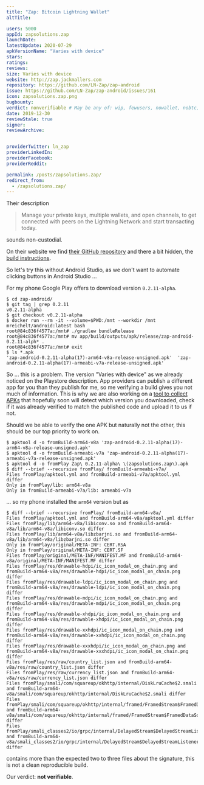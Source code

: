 ```yaml
---
title: "Zap: Bitcoin Lightning Wallet"
altTitle: 

users: 5000
appId: zapsolutions.zap
launchDate: 
latestUpdate: 2020-07-29
apkVersionName: "Varies with device"
stars: 
ratings: 
reviews: 
size: Varies with device
website: http://zap.jackmallers.com
repository: https://github.com/LN-Zap/zap-android
issue: https://github.com/LN-Zap/zap-android/issues/161
icon: zapsolutions.zap.png
bugbounty: 
verdict: nonverifiable # May be any of: wip, fewusers, nowallet, nobtc, custodial, nosource, nonverifiable, reproducible, bounty, defunct
date: 2019-12-30
reviewStale: true
signer: 
reviewArchive:


providerTwitter: ln_zap
providerLinkedIn: 
providerFacebook: 
providerReddit: 

permalink: /posts/zapsolutions.zap/
redirect_from:
  - /zapsolutions.zap/
---
```



Their description

> Manage your private keys, multiple wallets, and open channels, to get
  connected with peers on the Lightning Network and start transacting today.

sounds non-custodial.

On their website we find [their GitHub repository](https://github.com/LN-Zap/zap-android)
and there a bit hidden, the [build instructions](https://github.com/LN-Zap/zap-android/blob/master/docs/INSTALL.md#build-apk-and-install-it-later-on-phone).

So let's try this without Android Studio, as we don't want to automate clicking
buttons in Android Studio ...

For my phone Google Play offers to download version `0.2.11-alpha`.

```
$ cd zap-android/
$ git tag | grep 0.2.11
v0.2.11-alpha
$ git checkout v0.2.11-alpha 
$ docker run --rm -it --volume=$PWD:/mnt --workdir /mnt mreichelt/android:latest bash
root@84c836f4577a:/mnt# ./gradlew bundleRelease
root@84c836f4577a:/mnt# mv app/build/outputs/apk/release/zap-android-0.2.11-alph* .
root@84c836f4577a:/mnt# exit
$ ls *.apk
'zap-android-0.2.11-alpha(17)-arm64-v8a-release-unsigned.apk'  'zap-android-0.2.11-alpha(17)-armeabi-v7a-release-unsigned.apk'
```

So ... this is a problem. The version "Varies with device" as we already noticed
on the Playstore description. App providers can publish a different app for you
than they publish for me, so me verifying a build gives you not much of
information. This is why we are also working on a
[tool to collect APKs](https://gitlab.com/walletscrutiny/walletscrutinyandroid)
that hopefully soon will detect which version you downloaded, check if it was
already verified to match the published code and upload it to us if not.

Should we be able to verify the one APK but naturally not the other, this should
be our top priority to work on.

```
$ apktool d -o fromBuild-arm64-v8a 'zap-android-0.2.11-alpha(17)-arm64-v8a-release-unsigned.apk'
$ apktool d -o fromBuild-armeabi-v7a 'zap-android-0.2.11-alpha(17)-armeabi-v7a-release-unsigned.apk'
$ apktool d -o fromPlay Zap\ 0.2.11-alpha\ \(zapsolutions.zap\).apk 
$ diff --brief --recursive fromPlay/ fromBuild-armeabi-v7a/
Files fromPlay/apktool.yml and fromBuild-armeabi-v7a/apktool.yml differ
Only in fromPlay/lib: arm64-v8a
Only in fromBuild-armeabi-v7a/lib: armeabi-v7a
```

... so my phone installed the `arm64` version but as

```
$ diff --brief --recursive fromPlay/ fromBuild-arm64-v8a/
Files fromPlay/apktool.yml and fromBuild-arm64-v8a/apktool.yml differ
Files fromPlay/lib/arm64-v8a/libiconv.so and fromBuild-arm64-v8a/lib/arm64-v8a/libiconv.so differ
Files fromPlay/lib/arm64-v8a/libzbarjni.so and fromBuild-arm64-v8a/lib/arm64-v8a/libzbarjni.so differ
Only in fromPlay/original/META-INF: CERT.RSA
Only in fromPlay/original/META-INF: CERT.SF
Files fromPlay/original/META-INF/MANIFEST.MF and fromBuild-arm64-v8a/original/META-INF/MANIFEST.MF differ
Files fromPlay/res/drawable-hdpi/ic_icon_modal_on_chain.png and fromBuild-arm64-v8a/res/drawable-hdpi/ic_icon_modal_on_chain.png differ
Files fromPlay/res/drawable-ldpi/ic_icon_modal_on_chain.png and fromBuild-arm64-v8a/res/drawable-ldpi/ic_icon_modal_on_chain.png differ
Files fromPlay/res/drawable-mdpi/ic_icon_modal_on_chain.png and fromBuild-arm64-v8a/res/drawable-mdpi/ic_icon_modal_on_chain.png differ
Files fromPlay/res/drawable-xhdpi/ic_icon_modal_on_chain.png and fromBuild-arm64-v8a/res/drawable-xhdpi/ic_icon_modal_on_chain.png differ
Files fromPlay/res/drawable-xxhdpi/ic_icon_modal_on_chain.png and fromBuild-arm64-v8a/res/drawable-xxhdpi/ic_icon_modal_on_chain.png differ
Files fromPlay/res/drawable-xxxhdpi/ic_icon_modal_on_chain.png and fromBuild-arm64-v8a/res/drawable-xxxhdpi/ic_icon_modal_on_chain.png differ
Files fromPlay/res/raw/country_list.json and fromBuild-arm64-v8a/res/raw/country_list.json differ
Files fromPlay/res/raw/currency_list.json and fromBuild-arm64-v8a/res/raw/currency_list.json differ
Files fromPlay/smali/com/squareup/okhttp/internal/DiskLruCache$2.smali and fromBuild-arm64-v8a/smali/com/squareup/okhttp/internal/DiskLruCache$2.smali differ
Files fromPlay/smali/com/squareup/okhttp/internal/framed/FramedStream$FramedDataSource.smali and fromBuild-arm64-v8a/smali/com/squareup/okhttp/internal/framed/FramedStream$FramedDataSource.smali differ
Files fromPlay/smali_classes2/io/grpc/internal/DelayedStream$DelayedStreamListener.smali and fromBuild-arm64-v8a/smali_classes2/io/grpc/internal/DelayedStream$DelayedStreamListener.smali differ
```

contains more than the expected two to three files about the signature, this is
not a clean reproducible build.

Our verdict: **not verifiable**.
